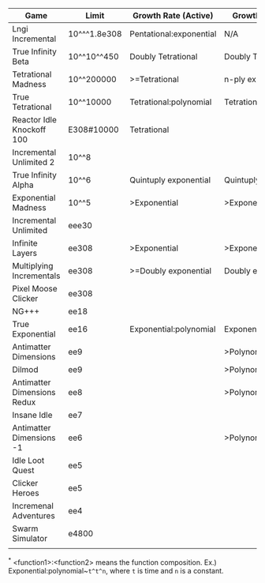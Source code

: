 | Game                        | Limit        | Growth Rate (Active)    | Growth Rate (Idle)     | Creator         | Link                                                            |
|-----------------------------|--------------|-------------------------|------------------------|-----------------|-----------------------------------------------------------------|
| Lngi Incremental            | 10^^^1.8e308 | Pentational:exponential | N/A                    | Katakana        | https://lngi-incremental.glitch.me/                             |
| True Infinity Beta          | 10^^10^^450  | Doubly Tetrational      | Doubly Tetrational     | Reinhardt       | https://reinhardt-c.github.io/TrueInfinity/beta                     |
| Tetrational Madness         | 10^^200000   | >=Tetrational           | n-ply exponential      | Patcail         | https://scratch.mit.edu/projects/341525196/                     |
| True Tetrational            | 10^^10000    | Tetrational:polynomial  | Tetrational:polynomial | Patcail         | https://scratch.mit.edu/projects/310919497/                     |
| Reactor Idle Knockoff 100   | E308#10000   | Tetrational             |                        | Redfire         | https://redfire75369.github.io/Reactor-Idle-Knockoff-100/       |
| Incremental Unlimited 2     | 10^^8        |                         |                        | Number Engineer | N/A 
| True Infinity Alpha         | 10^^6        | Quintuply exponential   | Quintuply exponential  | Reinhardt       | https://reinhardt-c.github.io/TrueInfinity/alpha/               |
| Exponential Madness         | 10^^5        | >Exponential            | >Exponential           | TheTastyPi      | https://thetastypi.github.io/Exponential-Madness/               |
| Incremental Unlimited       | eee30        |                         |                        | Number Engineer | N/A                                                             |
| Infinite Layers             | ee308        | >Exponential            | >Exponential           | dan-simon       | https://dan-simon.github.io/misc/b2/                            |
| Multiplying Incrementals    | ee308        | >=Doubly exponential    | Doubly exponential     | JohnathanTBG    | https://scratch.mit.edu/projects/325680353/                     |
| Pixel Moose Clicker         | ee308        |                         |                        | greenshaman     | https://scratch.mit.edu/projects/337681661/                     |
| NG+++                       | ee18         |                         |                        | Aarex           | https://raw.githack.com/aarextiaokhiao/IvarK.github.io/master/  |
| True Exponential            | ee16         | Exponential:polynomial  | Exponential:polynomial | angarg12        | https://angarg12.github.io/TrueExponential/                     |
| Antimatter Dimensions       | ee9          |                         | >Polynomial            | Hevipelle       | http://ivark.github.io/                                         |
| Dilmod                      | ee9          |                         | >Polynomial            | Despacit        | https://dilmod.glitch.me/                                       |
| Antimatter Dimensions Redux | ee8          |                         | >Polynomial            | Despacit        | https://ad2-thing.glitch.me/                                    |
| Insane Idle                 | ee7          |                         |                        | keinniemand     | https://keinniemand.github.io/InsaneIdle/                       |
| Antimatter Dimensions -1    | ee6          |                         | >Polynomial            | Soul147         | https://bit.ly/2NJeSTu/                                         |
| Idle Loot Quest             | ee5          |                         |                        | TopCog          | N/A                                                             |
| Clicker Heroes              | ee5          |                         |                        | PlaySaurus      | https://www.clickerheroes.com/                                  |
| Incremenal Adventures       | ee4          |                         |                        | Gniller         | https://www.kongregate.com/games/Gniller/incremental-adventures |
| Swarm Simulator             | e4800        |                         |                        | kawaritai       | https://www.swarmsim.com/                                       |
|                             |              |                         |                        |                 |                                                                 |

<sup>\*</sup> \<function1>:\<function2> means the function composition. Ex.) Exponential:polynomial~`t^t^n`, where `t` is time and `n` is a constant.
